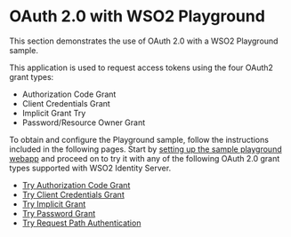 # OAuth 2.0 with WSO2 Playground

This section demonstrates the use of OAuth 2.0 with a WSO2 Playground
sample. 

This application is used to request access tokens using the four OAuth2 grant types:

- Authorization Code Grant
- Client Credentials Grant
- Implicit Grant Try 
- Password/Resource Owner Grant

To obtain and configure the Playground sample, follow the instructions
included in the following pages. Start by [setting up the
sample playground webapp](../../learn/deploying-the-sample-app/#deploying-the-playground2-webapp)
and proceed on to try it with any of the following OAuth 2.0 grant types
supported with WSO2 Identity Server.

-   [Try Authorization Code Grant](../../learn/try-authorization-code-grant)
-   [Try Client Credentials Grant](../../learn/try-client-credentials-grant)
-   [Try Implicit Grant](../../learn/try-implicit-grant)
-   [Try Password Grant](../../learn/try-password-grant)
-   [Try Request Path Authentication](../../learn/try-request-path-authentication)
